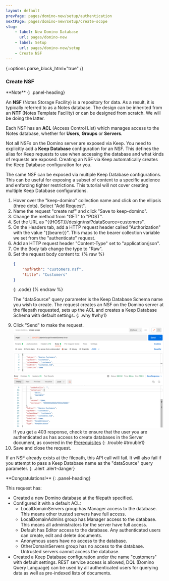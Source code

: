 ```yaml
---
layout: default
prevPage: pages/domino-new/setup/authentication
nextPage: pages/domino-new/setup/create-scope
slug:
    - label: New Domino Database
      url: pages/domino-new
    - label: Setup
      url: pages/domino-new/setup
    - Create NSF
---
```


{::options parse_block_html="true" /}

### Create NSF

<div class="panel panel-info">
**Note**
{: .panel-heading}
<div class="panel-body">

An **NSF** (Notes Storage Facility) is a repository for data. As a result, it is typically referred to as a Notes database. The design can be inherited from an **NTF** (Notes Template Facility) or can be designed from scratch. We will be doing the latter.

Each NSF has an **ACL** (Access Control List) which manages access to the Notes database, whether for **Users**, **Groups** or **Servers**.

Not all NSFs on the Domino server are exposed via Keep. You need to explicitly add a **Keep Database** configuration for an NSF. This defines the alias for Keep requests to use when accessing the database and what kinds of requests are exposed. Creating an NSF via Keep automatically creates the Keep Database configuration for you.

The same NSF can be exposed via multiple Keep Database configurations. This can be useful for exposing a subset of content to a specific audience and enforcing tighter restrictions. This tutorial will not cover creating multiple Keep Database configurations.

</div>
</div>

1. Hover over the "keep-domino" collection name and click on the ellipsis (three dots). Select "Add Request".  
2. Name the request "create nsf" and click "Save to keep-domino".
3. Change the method from "GET" to "POST".
4. Set the URL as "&#123;&#123;HOST&#125;&#125;/design/nsf?dataSource=customers".
5. On the Headers tab, add a HTTP request header called "Authorization" with the value "&#123;&#123;bearer&#125;&#125;". This maps to the bearer collection variable we set from the "authenticate" request.
6. Add an HTTP request header "Content-Type" set to "application/json".
7. On the Body tab change the type to "Raw".
8. Set the request body content to:
    {% raw %}
    ~~~json
    {
        "nsfPath": "customers.nsf",
        "title": "Customers"
    }
    ~~~
    {: .code}
    {% endraw %}
    <p/>
    The "dataSource" query parameter is the Keep Database Schema name you wish to create. The request creates an NSF on the Domino server at the filepath requested, sets up the ACL and creates a Keep Database Schema with default settings.
    {: .why #why1}
9. Click "Send" to make the request.
![Create NSF](../images/setup/create-nsf.png)
  If you get a 403 response, check to ensure that the user you are authenticated as has access to create databases in the Server document, as covered in the [Prerequisites](../index.html#pre-requisites)
    {: .trouble #trouble1}
10. Save and close the request.

If an NSF already exists at the filepath, this API call will fail. It will also fail if you attempt to pass a Keep Database name as the "dataSource" query parameter.
{: .alert .alert-danger}

<div class="panel panel-success">
**Congratulations!**
{: .panel-heading}
<div class="panel-body">

This request has:
- Created a new Domino database at the filepath specified.
- Configured it with a default ACL:
    - LocalDomainServers group has Manager access to the database. This means other trusted servers have full access.
    - LocalDomainAdmins group has Manager access to the database. This means all administrators for the server have full access.
    - Default has Editor access to the database. Any authenticated users can create, edit and delete documents.
    - Anonymous users have no access to the database.
    - OtherDomainServers group has no access to the database. Untrusted servers cannot access the database.
- Created a Keep Database configuration under the name "customers" with default settings. REST service access is allowed, DQL (Domino Query Language) can be used by all authenticated users for querying data as well as pre-indexed lists of documents.
</div>
</div>